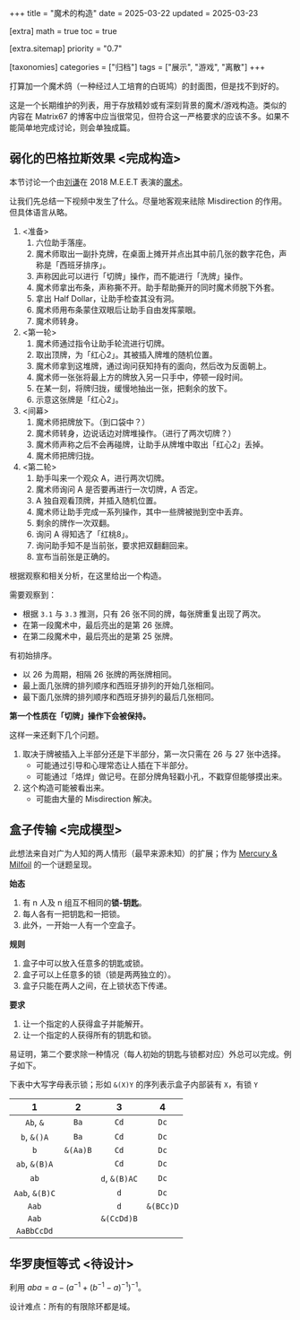 +++
title = "魔术的构造"
date = 2025-03-22
updated = 2025-03-23

[extra]
math = true
toc = true

[extra.sitemap]
priority = "0.7"

[taxonomies]
categories = ["归档"]
tags = ["展示", "游戏", "离散"]
+++

打算加一个魔术鸽（一种经过人工培育的白斑鸠）的封面图，但是找不到好的。

这是一个长期维护的列表，用于存放精妙或有深刻背景的魔术/游戏构造。类似的内容在 Matrix67 的博客中应当很常见，但符合这一严格要求的应该不多。如果不能简单地完成讨论，则会单独成篇。

## 弱化的巴格拉斯效果 <完成构造>
本节讨论一个由[刘谦](https://space.bilibili.com/641975239)在 2018 M.E.E.T 表演的[魔术](https://www.bilibili.com/video/BV1hq4y1V7mj/)。

让我们先总结一下视频中发生了什么。尽量地客观来祛除 Misdirection 的作用。但具体语言从略。
1. <准备>
	1. 六位助手落座。
	2. 魔术师取出一副扑克牌，在桌面上摊开并点出其中前几张的数字花色，声称是「西班牙排序」。
	3. 声称因此可以进行「切牌」操作，而不能进行「洗牌」操作。
	4. 魔术师拿出布条，声称撕不开。助手帮助撕开的同时魔术师脱下外套。
	5. 拿出 Half Dollar，让助手检查其没有洞。
	6. 魔术师用布条蒙住双眼后让助手自由发挥蒙眼。
	7. 魔术师转身。
2. <第一轮>
	1. 魔术师通过指令让助手轮流进行切牌。
	2. 取出顶牌，为「红心2」。其被插入牌堆的随机位置。
	3. 魔术师拿到这堆牌，通过询问获知持有的面向，然后改为反面朝上。
	4. 魔术师一张张将最上方的牌放入另一只手中，停顿一段时间。
	5. 在某一刻，将牌归拢，缓慢地抽出一张，把剩余的放下。
	6. 示意这张牌是「红心2」。
3. <间幕>
	1. 魔术师把牌放下。（到口袋中？）
	2. 魔术师转身，边说话边对牌堆操作。（进行了两次切牌？）
	3. 魔术师声称之后不会再碰牌，让助手从牌堆中取出「红心2」丢掉。
	4. 魔术师把牌归拢。
4. <第二轮>
	1. 助手叫来一个观众 A，进行两次切牌。
	2. 魔术师询问 A 是否要再进行一次切牌，A 否定。
	3. A 独自观看顶牌，并插入随机位置。
	4. 魔术师让助手完成一系列操作，其中一些牌被抛到空中丢弃。
	5. 剩余的牌作一次双翻。
	6. 询问 A 得知选了「红桃8」。
	7. 询问助手知不是当前张，要求把双翻翻回来。
	8. 宣布当前张是正确的。

根据观察和相关分析，在这里给出一个构造。

需要观察到：
- 根据 `3.1` 与 `3.3` 推测，只有 26 张不同的牌，每张牌重复出现了两次。
- 在第一段魔术中，最后亮出的是第 26 张牌。
- 在第二段魔术中，最后亮出的是第 25 张牌。

有初始排序。
- 以 26 为周期，相隔 26 张牌的两张牌相同。
- 最上面几张牌的排列顺序和西班牙排列的开始几张相同。
- 最下面几张牌的排列顺序和西班牙排列的最后几张相同。

**第一个性质在「切牌」操作下会被保持。**

这样一来还剩下几个问题。
1. 取决于牌被插入上半部分还是下半部分，第一次只需在 26 与 27 张中选择。
	- 可能通过引导和心理常态让人插在下半部分。
	- 可能通过「烙焊」做记号。在部分牌角轻戳小孔，不戳穿但能够摸出来。
2. 这个构造可能被看出来。
	- 可能由大量的 Misdirection 解决。

## 盒子传输 <完成模型>
此想法来自对广为人知的两人情形（最早来源未知）的扩展；作为 [Mercury & Milfoil](https://foamworld.github.io/adventure/) 的一个谜题呈现。

**始态**
1. 有 n 人及 n 组互不相同的**锁-钥匙**。
2. 每人各有一把钥匙和一把锁。
3. 此外，一开始一人有一个空盒子。

**规则**
1. 盒子中可以放入任意多的钥匙或锁。
2. 盒子可以上任意多的锁（锁是两两独立的）。
3. 盒子只能在两人之间，在上锁状态下传递。

**要求**
1. 让一个指定的人获得盒子并能解开。
2. 让一个指定的人获得所有的钥匙和锁。

易证明，第二个要求除一种情况（每人初始的钥匙与锁都对应）外总可以完成。例子如下。

下表中大写字母表示锁；形如 `&(X)Y` 的序列表示盒子内部装有 `X`，有锁 `Y`

| 1 | 2 | 3 | 4 |
| :-: | :-: | :-: | :-: |
| `Ab`, `&` | `Ba` | `Cd` | `Dc` |
| `b`, `&()A` | `Ba` | `Cd` | `Dc` |
| `b` | `&(Aa)B` | `Cd` | `Dc` |
| `ab`, `&(B)A` |  | `Cd` | `Dc` |
| `ab` |  | `d`, `&(B)AC` | `Dc` |
| `Aab`, `&(B)C` |  | `d` | `Dc` |
| `Aab` |  | `d` | `&(BCc)D` |
| `Aab` |  | `&(CcDd)B` |  |
| `AaBbCcDd` |  |  |  |

## 华罗庚恒等式 <待设计>
利用 $aba = a-(a^{-1}+(b^{-1}-a)^{-1})^{-1}$。

设计难点：所有的有限除环都是域。
